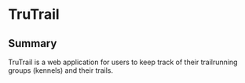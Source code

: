 # TruTrail

## Summary

TruTrail is a web application for users to keep track of their trailrunning groups (kennels) and their trails.
